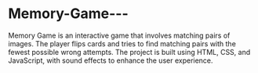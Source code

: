# Memory-Game---
Memory Game is an interactive game that involves matching pairs of images. The player flips cards and tries to find matching pairs with the fewest possible wrong attempts. The project is built using HTML, CSS, and JavaScript, with sound effects to enhance the user experience.
